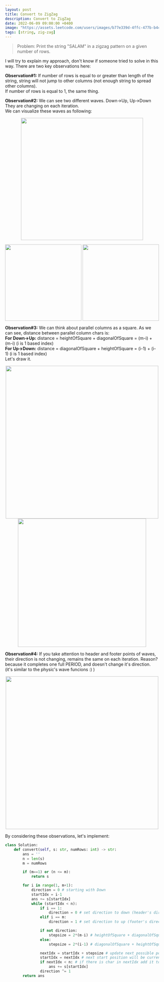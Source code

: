 ```yaml
---
layout: post
title: Convert to ZigZag
description: Convert to ZigZag
date: 2022-06-09 09:00:00 +0400
image: "https://assets.leetcode.com/users/images/b77e339d-4ffc-477b-b4c0-8bf16a3dc2af_1654512669.5394077.png"
tags: [string, zig-zag]
---
```


> Problem: Print the string "SALAM" in a zigzag pattern on a given number of rows.

I will try to explain my approach, don't know if someone tried to solve in this way.
There are two key observations here:

**Observation#1:**
If number of rows is equal to or greater than length of the string, string will not jump to other columns (not enough string to spread other columns).<br/>
If number of rows is equal to 1, the same thing.<br/>

**Observation#2:**
We can see two different waves. Down->Up, Up->Down<br/>
They are changing on each iteration.<br/>
We can visualize these waves as following:<br/>

<p align="center">
<img align="center" width=400 src="https://assets.leetcode.com/users/images/dcf261db-5f0a-4834-85dd-6f7c2296e494_1654512472.933139.png">
</p>
<p align="center">
<img align="center" width=250 src="https://assets.leetcode.com/users/images/b77e339d-4ffc-477b-b4c0-8bf16a3dc2af_1654512669.5394077.png">
<img align="center" width=250 src="https://assets.leetcode.com/users/images/4ed23d87-40df-4218-98d7-df559a604484_1654512627.9784296.png">
</p>

**Observation#3:**
We can think about parallel columns as a square. As we can see, distance between parallel column chars is:<br/>
**For Down->Up:** distance = heightOfSquare + diagonalOfSquare = (m-i) + (m-i) (i is 1 based index)<br/>
**For Up->Down:** distance = diagonalOfSquare + heightOfSquare = (i-1) + (i-1) (i is 1 based index)<br/>
Let's draw it.<br/>

<p align="center">
<img align="center" width=500 src="https://assets.leetcode.com/users/images/e96117d7-6456-4cb1-86da-5fd7c79f4837_1654512855.2949731.png">
<img align="center" width=420 src="https://assets.leetcode.com/users/images/249935b5-bf37-40af-856b-a69a0747ed76_1654512913.5255914.png">
</p>

**Observation#4:**
If you take attention to header and footer points of waves, their direction is not changing, remains the same on each iteration. Reason? because it completes one full PERIOD, and doesn't change it's direction. (it's similar to the physic's wave funcions :) )

<p align="center">
<img align="center" width=500 src="https://assets.leetcode.com/users/images/192fc6d8-a5c4-4cf9-9ac9-31366eec8fdd_1654513359.8851428.png">
</p>

By considering these observations, let's implement:

```python
class Solution:
    def convert(self, s: str, numRows: int) -> str:
        ans = ''
        n = len(s)
        m = numRows

        if (m==1) or (n <= m):
            return s

        for i in range(1, m+1):
            direction = 0 # starting with Down
            startIdx = i-1
            ans += s[startIdx]
            while (startIdx < n):
                if i == 1:
                    direction = 0 # set direction to down (header's direction is always down)
                elif i == m:
                    direction = 1 # set direction to up (footer's direction is always up)

                if not direction:
                    stepsize = 2*(m-i) # heightOfSquare + diagonalOfSquare = (m-i) + (m-i)
                else:
                    stepsize = 2*(i-1) # diagonalOfSquare + heightOfSquare = (i-1) + (i-1)

                nextIdx = startIdx + stepsize # update next possible position
                startIdx = nextIdx # next start position will be current next position
                if nextIdx < n: # if there is char in nextIdx add it to the result
                    ans += s[startIdx]
                direction ^= 1
        return ans
```
